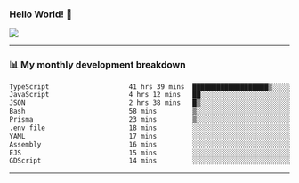 ### Hello World! 👋

<a>
  <img align="center" src="https://github-readme-stats.vercel.app/api?username=megatunger&count_private=true&include_all_commits=true&bg_color=30,56CCF2,2F80ED&title_color=fff&text_color=fff" />
</a>

------
### 📊 My monthly development breakdown

<!--START_SECTION:waka-->

```txt
TypeScript                    41 hrs 39 mins  ███████████████████▒░░░░░   76.94 %
JavaScript                    4 hrs 12 mins   ██░░░░░░░░░░░░░░░░░░░░░░░   07.77 %
JSON                          2 hrs 38 mins   █▒░░░░░░░░░░░░░░░░░░░░░░░   04.89 %
Bash                          58 mins         ▒░░░░░░░░░░░░░░░░░░░░░░░░   01.80 %
Prisma                        23 mins         ▒░░░░░░░░░░░░░░░░░░░░░░░░   00.72 %
.env file                     18 mins         ░░░░░░░░░░░░░░░░░░░░░░░░░   00.57 %
YAML                          17 mins         ░░░░░░░░░░░░░░░░░░░░░░░░░   00.52 %
Assembly                      16 mins         ░░░░░░░░░░░░░░░░░░░░░░░░░   00.50 %
EJS                           15 mins         ░░░░░░░░░░░░░░░░░░░░░░░░░   00.49 %
GDScript                      14 mins         ░░░░░░░░░░░░░░░░░░░░░░░░░   00.44 %
```

<!--END_SECTION:waka-->

------
